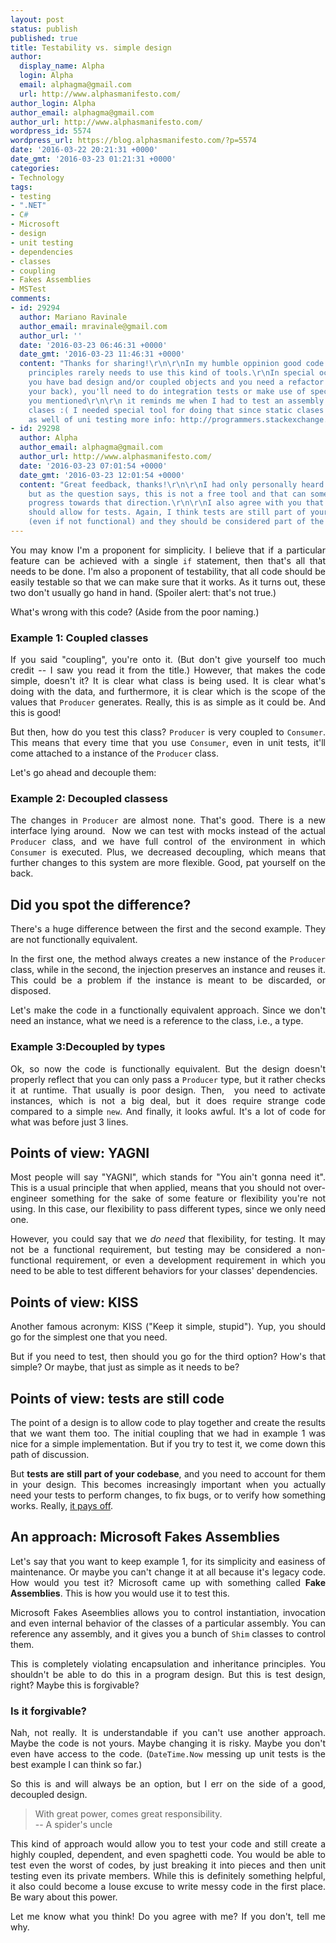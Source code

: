 ```yaml
---
layout: post
status: publish
published: true
title: Testability vs. simple design
author:
  display_name: Alpha
  login: Alpha
  email: alphagma@gmail.com
  url: http://www.alphasmanifesto.com/
author_login: Alpha
author_email: alphagma@gmail.com
author_url: http://www.alphasmanifesto.com/
wordpress_id: 5574
wordpress_url: https://blog.alphasmanifesto.com/?p=5574
date: '2016-03-22 20:21:31 +0000'
date_gmt: '2016-03-23 01:21:31 +0000'
categories:
- Technology
tags:
- testing
- ".NET"
- C#
- Microsoft
- design
- unit testing
- dependencies
- classes
- coupling
- Fakes Assemblies
- MSTest
comments:
- id: 29294
  author: Mariano Ravinale
  author_email: mravinale@gmail.com
  author_url: ''
  date: '2016-03-23 06:46:31 +0000'
  date_gmt: '2016-03-23 11:46:31 +0000'
  content: "Thanks for sharing!\r\n\r\nIn my humble oppinion good code following SOLID
    principles rarely needs to use this kind of tools.\r\nIn special occasions when
    you have bad design and/or coupled objects and you need a refactor (and cover
    your back), you'll need to do integration tests or make use of special tools like
    you mentioned\r\n\r\n it reminds me when I had to test an assembly with static
    clases :( I needed special tool for doing that since static clases are enemies
    as well of uni testing more info: http://programmers.stackexchange.com/questions/5757/is-static-universally-evil-for-unit-testing-and-if-so-why-does-resharper-recom"
- id: 29298
  author: Alpha
  author_email: alphagma@gmail.com
  author_url: http://www.alphasmanifesto.com/
  date: '2016-03-23 07:01:54 +0000'
  date_gmt: '2016-03-23 12:01:54 +0000'
  content: "Great feedback, thanks!\r\n\r\nI had only personally heard about JustMock,
    but as the question says, this is not a free tool and that can sometimes impede
    progress towards that direction.\r\n\r\nI also agree with you that the design
    should allow for tests. Again, I think tests are still part of your requirements
    (even if not functional) and they should be considered part of the design.\r\n\r\nThanks!"
---
```

<p style="text-align: justify;">You may know I'm a proponent for simplicity. I believe that if a particular feature can be achieved with a single <code>if</code>&nbsp;statement, then that's&nbsp;all that needs to be done. I'm also a proponent of testability, that all code should be easily testable so that we can make sure that it works. As it turns out, these two don't usually go hand in hand. (Spoiler alert: that's not true.)</p>
<p><!--more--></p>
<p style="text-align: justify;">What's wrong with this code? (Aside from the poor naming.)</p>
<h3>Example 1: Coupled classes</h3>
<p><script src="https://gist.github.com/AlphaGit/303e5763c6d2f6f03dce.js"></script></p>
<p style="text-align: justify;">If you said "coupling", you're onto it. (But don't give yourself too much credit -- I saw you read it from the title.) However, that makes the code simple, doesn't it? It is clear what class is being used. It is clear what's doing with the data, and furthermore, it is clear which is the scope of the values that <code>Producer</code> generates. Really, this is as simple as it could be. And this is good!</p>
<p style="text-align: justify;">But then, how do you test this class? <code>Producer</code> is very coupled to <code>Consumer</code>. This means that every time that you use <code>Consumer</code>, even in unit tests, it'll come attached to a instance of the <code>Producer</code> class.</p>
<p style="text-align: justify;">Let's go ahead and decouple them:</p>
<h3>Example 2: Decoupled classess</h3>
<p><script src="https://gist.github.com/AlphaGit/3012634ea3085fe80ccc.js"></script></p>
<p style="text-align: justify;">The changes in <code>Producer</code> are almost none. That's good. There is a new interface lying around. &nbsp;Now we can test with mocks instead of the actual <code>Producer</code> class, and we have full control of the environment in which <code>Consumer</code> is executed. Plus, we decreased decoupling, which means that further changes to this system are more flexible. Good, pat yourself on the back.</p>
<h2>Did you spot the difference?</h2>
<p style="text-align: justify;">There's a huge difference between the first and the second example. They are not functionally equivalent.</p>
<p style="text-align: justify;">In the first one, the method always creates a new instance of the <code>Producer</code> class, while in the second, the injection preserves an instance and reuses it. This could be a problem if the instance is meant to be discarded, or disposed.</p>
<p style="text-align: justify;">Let's make the code in a functionally equivalent approach. Since we don't need an instance, what we need is a reference to the class, i.e., a type.</p>
<h3>Example 3:Decoupled by types</h3>
<p><script src="https://gist.github.com/AlphaGit/11fc6d69a1d20b30fa2e.js"></script></p>
<p style="text-align: justify;">Ok, so now the code is functionally equivalent. But the design doesn't properly reflect that you can only pass a <code>Producer</code> type, but it rather checks it at runtime. That usually is poor design. Then, &nbsp;you need to activate instances, which is not a big deal, but it does require strange code compared to a simple <code>new</code>. And finally, it looks awful. It's a lot of code for what was before just 3 lines.</p>
<h2>Points of view: YAGNI</h2>
<p style="text-align: justify;">Most people will say "YAGNI", which stands for "You ain't gonna need it". This is a usual principle that when applied, means that you should not over-engineer something for the sake of some feature or flexibility you're not using. In this case, our flexibility to pass different types, since we only need one.</p>
<p style="text-align: justify;">However, you could say that we&nbsp;<em>do need</em> that flexibility, for testing. It may not be a functional requirement, but testing may be considered a non-functional requirement, or even a development requirement in which you need to be able to test different behaviors for your classes' dependencies.</p>
<h2>Points of view: KISS</h2>
<p style="text-align: justify;">Another famous acronym: KISS ("Keep it simple, stupid"). Yup, you should go for the simplest one that you need.</p>
<p style="text-align: justify;">But if you need to test, then should you go for the third option? How's that simple? Or maybe, that just as simple as it needs to be?</p>
<h2>Points of view: tests are still code</h2>
<p style="text-align: justify;">The point of a design is to allow code to play together and create the results that we want them too. The initial coupling that we had in example 1 was nice for a simple implementation. But if you try to test it, we come down this path of discussion.</p>
<p style="text-align: justify;">But <strong>tests are still part of your codebase</strong>, and you need to account for them in your design. This becomes increasingly important when you actually need your tests to perform changes, to fix bugs, or to verify how something works. Really, <a href="https://blog.alphasmanifesto.com/2015/03/30/how-tdd-pays-off/">it pays off</a>.</p>
<h2>An approach: Microsoft Fakes Assemblies</h2>
<p style="text-align: justify;">Let's say that you want to keep example 1, for its simplicity and easiness of maintenance. Or maybe you can't change it at all because it's legacy code. How would you test it? Microsoft came up with something called <strong>Fake Assemblies</strong>. This is how you would use it to test this.</p>
<p><script src="https://gist.github.com/AlphaGit/0a9f0fcfc2a947e8a481.js"></script></p>
<p style="text-align: justify;">Microsoft Fakes Aseemblies allows you to control instantiation, invocation and even internal behavior of the classes of a particular assembly. You can reference any assembly, and it gives you a bunch of <code>Shim</code> classes to control them.</p>
<p style="text-align: justify;">This is completely violating encapsulation and inheritance principles. You shouldn't be able to do this in a program design. But this is test design, right? Maybe this is forgivable?</p>
<h3>Is it forgivable?</h3>
<p style="text-align: justify;">Nah, not really. It is understandable if you can't use another approach. Maybe the code is not yours. Maybe changing it is risky. Maybe you don't even have access to the code. (<code>DateTime.Now</code> messing up unit tests is the best example I can think so far.)</p>
<p style="text-align: justify;">So this is and will always be an option, but I err on the side of a good, decoupled design.</p>
<blockquote><p>With great power, comes great responsibility.<br />
-- A spider's uncle</p></blockquote>
<p style="text-align: justify;">This kind of approach would allow you to test your code and still create a highly coupled, dependent, and even spaghetti code. You would be able to test even the worst of codes, by just breaking it into pieces and then unit testing even its private members. While this is definitely something helpful, it also could become a louse excuse to write messy code in the first place. Be wary about this power.</p>
<p style="text-align: justify;">Let me know what you think! Do you agree with me? If you don't, tell me why.</p>
